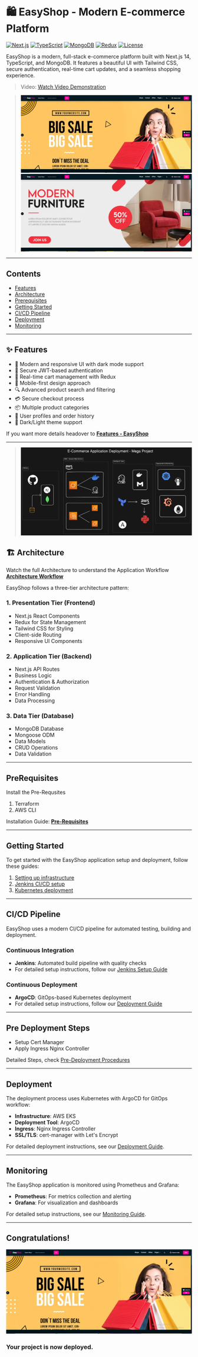 # 🛍️ EasyShop - Modern E-commerce Platform

[![Next.js](https://img.shields.io/badge/Next.js-14.1.0-black?style=flat-square&logo=next.js)](https://nextjs.org/)
[![TypeScript](https://img.shields.io/badge/TypeScript-5.0.0-blue?style=flat-square&logo=typescript)](https://www.typescriptlang.org/)
[![MongoDB](https://img.shields.io/badge/MongoDB-8.1.1-green?style=flat-square&logo=mongodb)](https://www.mongodb.com/)
[![Redux](https://img.shields.io/badge/Redux-2.2.1-purple?style=flat-square&logo=redux)](https://redux.js.org/)
[![License](https://img.shields.io/badge/License-MIT-yellow.svg)](LICENSE)

EasyShop is a modern, full-stack e-commerce platform built with Next.js 14, TypeScript, and MongoDB. It features a beautiful UI with Tailwind CSS, secure authentication, real-time cart updates, and a seamless shopping experience.

> Video: [Watch Video Demonstration](https://www.dropbox.com/scl/fi/55gz6m88z8s1cez9ojwvl/DevOps-Hackathon.mp4?rlkey=4xjw472r6p54p96cv5ne1c815&st=io7kvmv2&dl=0)

> ![EasyShop UI](./assets/01-easyshop-ui.png)
> ![EasyShop UI](./assets/02-easyshop-ui.png)

---

## Contents

- [Features](#-features)
- [Architecture](#️-architecture)
- [Prerequisites](#prerequisites)
- [Getting Started](#getting-started)
- [CI/CD Pipeline](#cicd-pipeline)
- [Deployment](#deployment)
- [Monitoring](#monitoring)

---

## ✨ Features

- 🎨 Modern and responsive UI with dark mode support
- 🔐 Secure JWT-based authentication
- 🛒 Real-time cart management with Redux
- 📱 Mobile-first design approach
- 🔍 Advanced product search and filtering
- 💳 Secure checkout process
- 📦 Multiple product categories
- 👤 User profiles and order history
- 🌙 Dark/Light theme support

If you want more details headover to [**Features - EasyShop**](./docs/01-features.md)

---

> ![Architecture](./assets/tws-e-commerce-shop.png)

## 🏗️ Architecture

Watch the full Architecture to understand the Application Workflow
[**Architecture Workflow**](./docs/02-about.md)

EasyShop follows a three-tier architecture pattern:

### 1. Presentation Tier (Frontend)
- Next.js React Components
- Redux for State Management
- Tailwind CSS for Styling
- Client-side Routing
- Responsive UI Components

### 2. Application Tier (Backend)
- Next.js API Routes
- Business Logic
- Authentication & Authorization
- Request Validation
- Error Handling
- Data Processing

### 3. Data Tier (Database)
- MongoDB Database
- Mongoose ODM
- Data Models
- CRUD Operations
- Data Validation

---

## PreRequisites

Install the Pre-Requsites

1. Terraform
2. AWS CLI

Installation Guide: [**Pre-Requisites**](./docs/03-pre-requisites.md)

---

## Getting Started

To get started with the EasyShop application setup and deployment, follow these guides:

1. [Setting up infrastructure](./docs/03-pre-requisites.md)
2. [Jenkins CI/CD setup](./docs/04-jenkins.md)
3. [Kubernetes deployment](./docs/05-deployment.md)

---

## CI/CD Pipeline

EasyShop uses a modern CI/CD pipeline for automated testing, building and deployment.

### Continuous Integration

- **Jenkins**: Automated build pipeline with quality checks
- For detailed setup instructions, follow our [Jenkins Setup Guide](./docs/04-jenkins.md)

### Continuous Deployment

- **ArgoCD**: GitOps-based Kubernetes deployment
- For detailed setup instructions, follow our [Deployment Guide](./docs/05-deployment.md)

---

## Pre Deployment Steps

- Setup Cert Manager
- Apply Ingress Nginx Controller

Detailed Steps, check [Pre-Deployment Procedures](./docs/06-pre-deployment.md)

---

## Deployment

The deployment process uses Kubernetes with ArgoCD for GitOps workflow:

- **Infrastructure**: AWS EKS
- **Deployment Tool**: ArgoCD
- **Ingress**: Nginx Ingress Controller
- **SSL/TLS**: cert-manager with Let's Encrypt

For detailed deployment instructions, see our [Deployment Guide](./docs/05-deployment.md).

---

## Monitoring

The EasyShop application is monitored using Prometheus and Grafana:

- **Prometheus**: For metrics collection and alerting
- **Grafana**: For visualization and dashboards

For detailed setup instructions, see our [Monitoring Guide](./docs/07-monitoring.md).

---

## **Congratulations!** 
![EasyShop Website Screenshot](./assets/01-easyshop-ui.png)

### Your project is now deployed.
